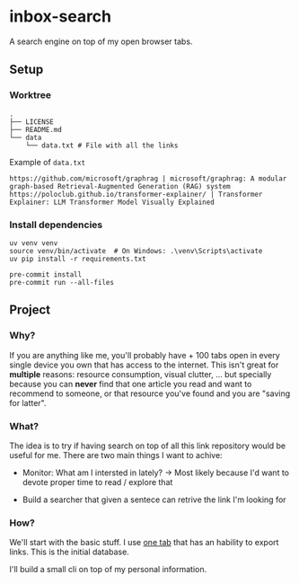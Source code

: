 # inbox-search

A search engine on top of my open browser tabs. 

## Setup

### Worktree

```
.
├── LICENSE
├── README.md
└── data
    └── data.txt # File with all the links
```

Example of `data.txt`

```
https://github.com/microsoft/graphrag | microsoft/graphrag: A modular graph-based Retrieval-Augmented Generation (RAG) system
https://poloclub.github.io/transformer-explainer/ | Transformer Explainer: LLM Transformer Model Visually Explained
```

### Install dependencies

```
uv venv venv
source venv/bin/activate  # On Windows: .\venv\Scripts\activate
uv pip install -r requirements.txt
```

```
pre-commit install
pre-commit run --all-files
```



## Project 

### Why? 

If you are anything like me, you'll probably have + 100 tabs open in every single device you own that has access to the internet. This isn't great for **multiple** reasons: resource consumption, visual clutter, ... but specially because you can **never** find that one article you read and want to recommend to someone, or that resource you've found and you are "saving for latter". 

### What? 

The idea is to try if having search on top of all this link repository would be useful for me. There are two main things I want to achive: 

* Monitor: What am I intersted in lately? -> Most likely because I'd want to devote proper time to read / explore that

* Build a searcher that given a sentece can retrive the link I'm looking for

### How? 

We'll start with the basic stuff. I use [one tab](https://chromewebstore.google.com/detail/onetab/chphlpgkkbolifaimnlloiipkdnihall?hl=en) that has an hability to export links. This is the initial database. 

I'll build a small cli on top of my personal information. 
